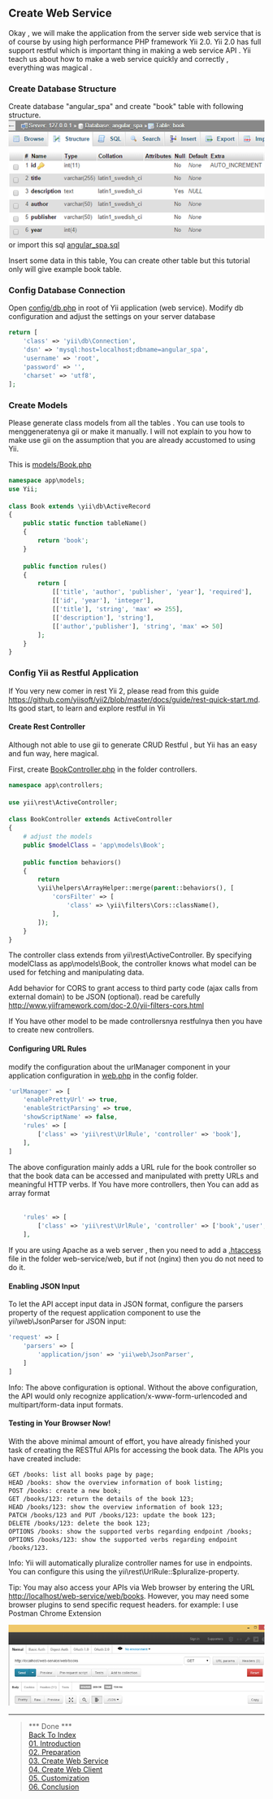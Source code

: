 ## Create Web Service

Okay , we will make the application from the server side web service that is of course by using high performance PHP framework Yii 2.0. Yii 2.0 has full support restful which is important thing in making a web service API . Yii teach us about how to make a web service quickly and correctly , everything was magical .

### Create Database Structure
Create database "angular_spa" and create "book" table with following structure.<br>
![](images/dbstructure.png)<br>
or import this sql [angular_spa.sql](../web-service/angular_spa.sql)

Insert some data in this table, You can create other table but this tutorial only will give example book table.

### Config Database Connection
Open [config/db.php](../web-service/config/db.php) in root of Yii application (web service). Modify db configuration and adjust the settings on your server database

```php
return [
    'class' => 'yii\db\Connection',
    'dsn' => 'mysql:host=localhost;dbname=angular_spa',
    'username' => 'root',
    'password' => '',
    'charset' => 'utf8',
];
```

### Create Models
Please generate class models from all the tables . You can use tools to menggeneratenya gii or make it manually. I will not explain to you how to make use gii on the assumption that you are already accustomed to using Yii.

This is [models/Book.php](../web-service/models/Book.php) 
```php
namespace app\models;
use Yii;

class Book extends \yii\db\ActiveRecord
{
    public static function tableName()
    {
        return 'book';
    }

    public function rules()
    {
        return [
            [['title', 'author', 'publisher', 'year'], 'required'],
            [['id', 'year'], 'integer'],            
            [['title'], 'string', 'max' => 255],
            [['description'], 'string'],
            [['author','publisher'], 'string', 'max' => 50]
        ];
    }
}
```

### Config Yii as Restful Application
If You very new comer in rest Yii 2, please read from this guide https://github.com/yiisoft/yii2/blob/master/docs/guide/rest-quick-start.md. Its good start, to learn and explore restful in Yii

#### Create Rest Controller
Although not able to use gii to generate CRUD Restful , but Yii has an easy and fun way, here magical.

First, create [BookController.php](../web-service/controllers/BookController.php)  in the folder controllers. 
 
```php
namespace app\controllers;

use yii\rest\ActiveController;

class BookController extends ActiveController
{
    # adjust the models
    public $modelClass = 'app\models\Book';
    
    public function behaviors()
    {
        return 
        \yii\helpers\ArrayHelper::merge(parent::behaviors(), [
            'corsFilter' => [
                'class' => \yii\filters\Cors::className(),
            ],
        ]);
    }
}
```
The controller class extends from yii\rest\ActiveController. By specifying modelClass as app\models\Book, the controller knows what model can be used for fetching and manipulating data.

Add behavior for CORS to grant access to third party code (ajax calls from external domain) to be JSON (optional). read be carefully http://www.yiiframework.com/doc-2.0/yii-filters-cors.html

If You have other model to be made controllersnya restfulnya then you have to create new controllers.

#### Configuring URL Rules
modify the configuration about the urlManager component in your application configuration in [web.php](../web-service/config/web.php) in the config folder. 

```php
'urlManager' => [
    'enablePrettyUrl' => true,
    'enableStrictParsing' => true,
    'showScriptName' => false,
    'rules' => [
        ['class' => 'yii\rest\UrlRule', 'controller' => 'book'],
    ],
]
```
The above configuration mainly adds a URL rule for the book controller so that the book data can be accessed and manipulated with pretty URLs and meaningful HTTP verbs. If You have more controllers, then You can add as array format
```php

    'rules' => [
        ['class' => 'yii\rest\UrlRule', 'controller' => ['book','user','employee','etc']],
    ],
```
If you are using Apache as a web server , then you need to add a [.htaccess](../web-service/web/.htaccess) file in the folder web-service/web, but if not (nginx) then you do not need to do it.

#### Enabling JSON Input
To let the API accept input data in JSON format, configure the parsers property of the request application component to use the yii\web\JsonParser for JSON input:
```php
'request' => [
    'parsers' => [
        'application/json' => 'yii\web\JsonParser',
    ]
]
```
Info: The above configuration is optional. Without the above configuration, the API would only recognize application/x-www-form-urlencoded and multipart/form-data input formats.

#### Testing in Your Browser Now!
With the above minimal amount of effort, you have already finished your task of creating the RESTful APIs for accessing the book data. The APIs you have created include:

```
GET /books: list all books page by page;
HEAD /books: show the overview information of book listing;
POST /books: create a new book;
GET /books/123: return the details of the book 123;
HEAD /books/123: show the overview information of book 123;
PATCH /books/123 and PUT /books/123: update the book 123;
DELETE /books/123: delete the book 123;
OPTIONS /books: show the supported verbs regarding endpoint /books;
OPTIONS /books/123: show the supported verbs regarding endpoint /books/123.
```

Info: Yii will automatically pluralize controller names for use in endpoints. You can configure this using the yii\rest\UrlRule::$pluralize-property.

Tip: You may also access your APIs via Web browser by entering the URL [http://localhost/web-service/web/books](http://localhost/web-service/web/books). However, you may need some browser plugins to send specific request headers. for example: I use Postman Chrome Extension

![](images/postman.png)

---

> *** Done ***<br>
> [Back To Index](index.md) <br>
> [01. Introduction](01-introduction.md) <br> 
> [02. Preparation](02-preparation.md) <br>
> [03. Create Web Service](03-create-web-service.md) <br>
> [04. Create Web Client](04-create-web-client.md) <br>
> [05. Customization](05-customization.md) <br>
> [06. Conclusion](06-conclusion.md) <br>
